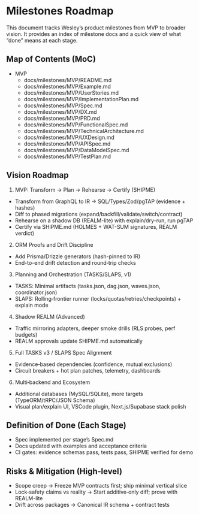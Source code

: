 # Milestones Roadmap

This document tracks Wesley’s product milestones from MVP to broader vision. It provides an index of milestone docs and a quick view of what “done” means at each stage.

## Map of Contents (MoC)
- MVP
  - docs/milestones/MVP/README.md
  - docs/milestones/MVP/Example.md
  - docs/milestones/MVP/UserStories.md
  - docs/milestones/MVP/ImplementationPlan.md
  - docs/milestones/MVP/Spec.md
  - docs/milestones/MVP/DX.md
  - docs/milestones/MVP/PRD.md
  - docs/milestones/MVP/FunctionalSpec.md
  - docs/milestones/MVP/TechnicalArchitecture.md
  - docs/milestones/MVP/UXDesign.md
  - docs/milestones/MVP/APISpec.md
  - docs/milestones/MVP/DataModelSpec.md
  - docs/milestones/MVP/TestPlan.md

## Vision Roadmap

1) MVP: Transform → Plan → Rehearse → Certify (SHIPME)
- Transform from GraphQL to IR → SQL/Types/Zod/pgTAP (evidence + hashes)
- Diff to phased migrations (expand/backfill/validate/switch/contract)
- Rehearse on a shadow DB (REALM-lite) with explain/dry-run, run pgTAP
- Certify via SHIPME.md (HOLMES + WAT-SUM signatures, REALM verdict)

2) ORM Proofs and Drift Discipline
- Add Prisma/Drizzle generators (hash-pinned to IR)
- End-to-end drift detection and round‑trip checks

3) Planning and Orchestration (TASKS/SLAPS, v1)
- TASKS: Minimal artifacts (tasks.json, dag.json, waves.json, coordinator.json)
- SLAPS: Rolling‑frontier runner (locks/quotas/retries/checkpoints) + explain mode

4) Shadow REALM (Advanced)
- Traffic mirroring adapters, deeper smoke drills (RLS probes, perf budgets)
- REALM approvals update SHIPME.md automatically

5) Full TASKS v3 / SLAPS Spec Alignment
- Evidence‑based dependencies (confidence, mutual exclusions)
- Circuit breakers + hot plan patches, telemetry, dashboards

6) Multi‑backend and Ecosystem
- Additional databases (MySQL/SQLite), more targets (TypeORM/tRPC/JSON Schema)
- Visual plan/explain UI, VSCode plugin, Next.js/Supabase stack polish

## Definition of Done (Each Stage)
- Spec implemented per stage’s Spec.md
- Docs updated with examples and acceptance criteria
- CI gates: evidence schemas pass, tests pass, SHIPME verified for demo

## Risks & Mitigation (High‑level)
- Scope creep → Freeze MVP contracts first; ship minimal vertical slice
- Lock‑safety claims vs reality → Start additive‑only diff; prove with REALM-lite
- Drift across packages → Canonical IR schema + contract tests

